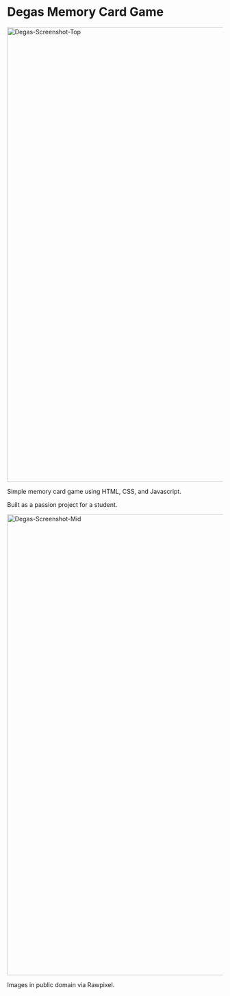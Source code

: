 
# Degas Memory Card Game

<img width="1060" alt="Degas-Screenshot-Top" src="https://user-images.githubusercontent.com/33885541/132638552-6583def9-130e-43eb-b409-95e0ab8f3d9f.png">

Simple memory card game using HTML, CSS, and Javascript.

Built as a passion project for a student.


<img width="1075" alt="Degas-Screenshot-Mid" src="https://user-images.githubusercontent.com/33885541/132638415-7b5592f1-0951-4486-ae38-243824289ae9.png">









Images in public domain via Rawpixel.
